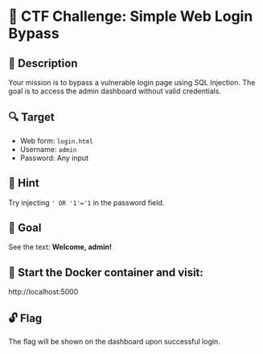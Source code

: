 # 🧩 CTF Challenge: Simple Web Login Bypass

## 📝 Description
Your mission is to bypass a vulnerable login page using SQL Injection. The goal is to access the admin dashboard without valid credentials.

## 🔍 Target
- Web form: `login.html`
- Username: `admin`
- Password: Any input

## 🧠 Hint
Try injecting `' OR '1'='1` in the password field.

## 🎯 Goal
See the text: **Welcome, admin!**

## 🚀 Start the Docker container and visit:
http://localhost:5000

## 🔓 Flag
The flag will be shown on the dashboard upon successful login.
